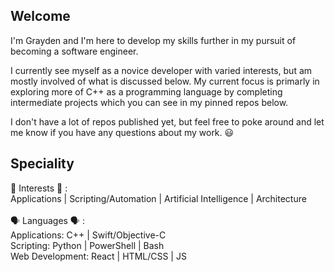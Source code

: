 ## Welcome
I'm Grayden and I'm here to develop my skills further in my pursuit of becoming a software engineer. 

I currently see myself as a novice developer with varied interests, but am mostly involved of what is discussed below.
My current focus is primarly in exploring more of C++ as a programming language by completing intermediate projects which you can 
see in my pinned repos below. 

I don't have a lot of repos published yet, but feel free to poke around and let me know if you have any questions about my work. 😃

## Speciality
🧠 Interests 🧠 :  <br>
Applications | Scripting/Automation | Artificial Intelligence | Architecture
<br>
<br>
🗣️ Languages 🗣️ : <br>
Applications: C++ | Swift/Objective-C <br>
Scripting: Python | PowerShell | Bash <br>
Web Development: React | HTML/CSS | JS <br>

